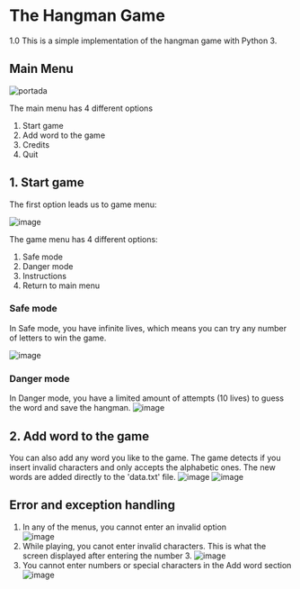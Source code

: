 # The Hangman Game 
1.0
This is a simple implementation of the hangman game with Python 3. 
## Main Menu
 
![portada](https://user-images.githubusercontent.com/69726163/160447681-6aad3645-2dd8-4de5-a62a-fa60343f654b.jpg)

The main menu has 4 different options

1. Start game
2. Add word to the game
3. Credits
4. Quit

## 1. Start game
The first option leads us to game menu:

![image](https://user-images.githubusercontent.com/69726163/160448659-468839fc-4c69-4693-9f04-c91ea93f9bed.png)

The game menu has 4 different options:

1. Safe mode
2. Danger mode
3. Instructions
4. Return to main menu

### Safe mode
In Safe mode, you have infinite lives, which means you can try any number of letters to win the game.

![image](https://user-images.githubusercontent.com/69726163/160449103-71a990c3-0105-440b-b471-ba07d9219414.png)

### Danger mode
In Danger mode, you have a limited amount of attempts (10 lives) to guess the word and save the hangman.
![image](https://user-images.githubusercontent.com/69726163/160449767-c8290c64-4237-41a6-8fcd-6dc47bca0998.png)

## 2. Add word to the game
You can also add any word you like to the game. The game detects if you insert invalid characters and only accepts the alphabetic ones.
The new words are added directly to the 'data.txt' file.
![image](https://user-images.githubusercontent.com/69726163/160450704-c39ede6b-7ed2-4e89-9908-00bedb32bad6.png)
![image](https://user-images.githubusercontent.com/69726163/160450863-e7a40fd1-1076-465d-899f-ca998c8635c8.png)


## Error and exception handling
1. In any of the menus, you cannot enter an invalid option <br/>
![image](https://user-images.githubusercontent.com/69726163/160451346-a2063de0-259f-4e23-9918-3121413c8d31.png)
2. While playing, you canot enter invalid characters. This is what the screen displayed after entering the number 3.
![image](https://user-images.githubusercontent.com/69726163/160451599-0c7d9ba0-fa22-4f51-aa9c-626a95962d56.png)
3. You cannot enter numbers or special characters in the Add word section <br/>
![image](https://user-images.githubusercontent.com/69726163/160451851-37c4641b-f411-4c73-89bb-189be38e579c.png)


